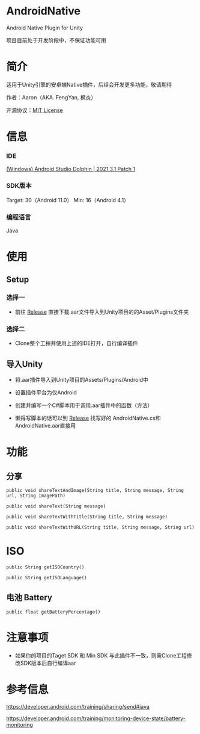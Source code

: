 # AndroidNative
 Android Native Plugin for Unity
 
项目目前处于开发阶段中，不保证功能可用

# 简介
适用于Unity引擎的安卓端Native插件，后续会开发更多功能，敬请期待

作者：Aaron（AKA. FengYan, 枫炎）

开源协议：[MIT License](https://github.com/Aaron8052/AndroidNative/blob/main/LICENSE)

# 信息

### IDE
[(Windows) Android Studio Dolphin | 2021.3.1 Patch 1](https://redirector.gvt1.com/edgedl/android/studio/install/2021.3.1.17/android-studio-2021.3.1.17-windows.exe)

### SDK版本
Target: 30（Android 11.0）
Min: 16（Android 4.1）
### 编程语言
Java

# 使用

## Setup

### 选择一

- 前往 [Release](https://github.com/Aaron8052/AndroidNative/releases) 直接下载.aar文件导入到Unity项目的的Asset/Plugins文件夹

### 选择二

- Clone整个工程并使用上述的IDE打开，自行编译插件

## 导入Unity

- 将.aar插件导入到Unity项目的Assets/Plugins/Android中

- 设置插件平台为仅Android

- 创建并编写一个C#脚本用于调用.aar插件中的函数（方法）

- 懒得写脚本的话可以到 [Release](https://github.com/Aaron8052/AndroidNative/releases) 找写好的 AndroidNative.cs和 AndroidNative.aar直接用

# 功能

## 分享

`public void shareTextAndImage(String title, String message, String url, String imagePath)`

`public void shareText(String message)`

`public void shareTextWithTitle(String title, String message)`

`public void shareTextWithURL(String title, String message, String url)`

# ISO

`public String getISOCountry()`

`public String getISOLanguage()`

## 电池 Battery

`public float getBatteryPercentage()`

# 注意事项

- 如果你的项目的Taget SDK 和 Min SDK 与此插件不一致，则需Clone工程修改SDK版本后自行编译aar

# 参考信息

https://developer.android.com/training/sharing/send#java

https://developer.android.com/training/monitoring-device-state/battery-monitoring
